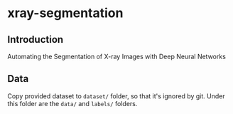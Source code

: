 # xray-segmentation
## Introduction
Automating the Segmentation of X-ray Images with Deep Neural Networks

## Data
Copy provided dataset to `dataset/` folder, so that it's ignored by git. Under this folder are the `data/` and `labels/` folders.